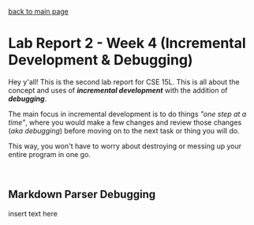 [back to main page](https://kennethkietvuong.github.io/cse15l-lab-reports/)

# Lab Report 2 - Week 4 (Incremental Development & Debugging)

Hey y'all! This is the second lab report for CSE 15L. This is all about the concept and uses of ***incremental development*** with the addition of ***debugging***.

The main focus in incremental development is to do things *"one step at a time"*, where you would make a few changes and review those changes (*aka debugging*) before moving on to the next task or thing you will do.

This way, you won't have to worry about destroying or messing up your entire program in one go.

<p>&nbsp;</p>

## Markdown Parser Debugging

insert text here